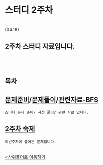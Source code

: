# 스터디 2주차
</br>
 (04.18)

 2주차 스터디 자료입니다.
-

</br></br>

## 목차


[문제준비](Question.ipynb)/[문제풀이](Question_pre.ipynb)/[관련자료-BFS](./BFS.ipynb)
-
    스터디 문제 준비/ 사전 풀이/ 관련 자료 입니다.

[2주차 숙제](Study_hw.ipynb)
-
    이번주차에 풀어온 문제입니다.

<br>[<상위폴더로 이동하기](..)